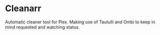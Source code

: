 # Cleanarr
Automatic cleaner tool for Plex. Making use of Tautulli and Ombi to keep in mind requested and watching status.
